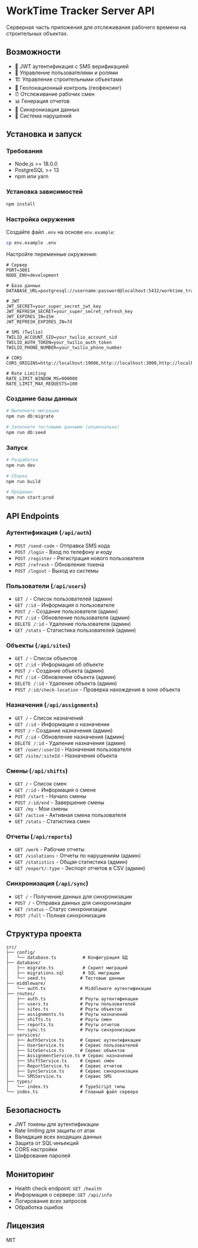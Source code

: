 # WorkTime Tracker Server API

Серверная часть приложения для отслеживания рабочего времени на строительных объектах.

## Возможности

- 📱 JWT аутентификация с SMS верификацией
- 👥 Управление пользователями и ролями
- 🏗️ Управление строительными объектами
- 📍 Геолокационный контроль (геофенсинг)
- ⏰ Отслеживание рабочих смен
- 📊 Генерация отчетов
- 🔄 Синхронизация данных
- 🚨 Система нарушений

## Установка и запуск

### Требования

- Node.js >= 18.0.0
- PostgreSQL >= 13
- npm или yarn

### Установка зависимостей

```bash
npm install
```

### Настройка окружения

Создайте файл `.env` на основе `env.example`:

```bash
cp env.example .env
```

Настройте переменные окружения:

```env
# Сервер
PORT=3001
NODE_ENV=development

# База данных
DATABASE_URL=postgresql://username:password@localhost:5432/worktime_tracker

# JWT
JWT_SECRET=your_super_secret_jwt_key
JWT_REFRESH_SECRET=your_super_secret_refresh_key
JWT_EXPIRES_IN=15m
JWT_REFRESH_EXPIRES_IN=7d

# SMS (Twilio)
TWILIO_ACCOUNT_SID=your_twilio_account_sid
TWILIO_AUTH_TOKEN=your_twilio_auth_token
TWILIO_PHONE_NUMBER=your_twilio_phone_number

# CORS
CORS_ORIGINS=http://localhost:19006,http://localhost:3000,http://localhost:8081

# Rate Limiting
RATE_LIMIT_WINDOW_MS=900000
RATE_LIMIT_MAX_REQUESTS=100
```

### Создание базы данных

```bash
# Выполните миграции
npm run db:migrate

# Заполните тестовыми данными (опционально)
npm run db:seed
```

### Запуск

```bash
# Разработка
npm run dev

# Сборка
npm run build

# Продакшн
npm run start:prod
```

## API Endpoints

### Аутентификация (`/api/auth`)

- `POST /send-code` - Отправка SMS кода
- `POST /login` - Вход по телефону и коду
- `POST /register` - Регистрация нового пользователя
- `POST /refresh` - Обновление токена
- `POST /logout` - Выход из системы

### Пользователи (`/api/users`)

- `GET /` - Список пользователей (админ)
- `GET /:id` - Информация о пользователе
- `POST /` - Создание пользователя (админ)
- `PUT /:id` - Обновление пользователя (админ)
- `DELETE /:id` - Удаление пользователя (админ)
- `GET /stats` - Статистика пользователей (админ)

### Объекты (`/api/sites`)

- `GET /` - Список объектов
- `GET /:id` - Информация об объекте
- `POST /` - Создание объекта (админ)
- `PUT /:id` - Обновление объекта (админ)
- `DELETE /:id` - Удаление объекта (админ)
- `POST /:id/check-location` - Проверка нахождения в зоне объекта

### Назначения (`/api/assignments`)

- `GET /` - Список назначений
- `GET /:id` - Информация о назначении
- `POST /` - Создание назначения (админ)
- `PUT /:id` - Обновление назначения (админ)
- `DELETE /:id` - Удаление назначения (админ)
- `GET /user/:userId` - Назначения пользователя
- `GET /site/:siteId` - Назначения объекта

### Смены (`/api/shifts`)

- `GET /` - Список смен
- `GET /:id` - Информация о смене
- `POST /start` - Начало смены
- `POST /:id/end` - Завершение смены
- `GET /my` - Мои смены
- `GET /active` - Активная смена пользователя
- `GET /stats` - Статистика смен

### Отчеты (`/api/reports`)

- `GET /work` - Рабочие отчеты
- `GET /violations` - Отчеты по нарушениям (админ)
- `GET /statistics` - Общая статистика (админ)
- `GET /export/:type` - Экспорт отчетов в CSV (админ)

### Синхронизация (`/api/sync`)

- `GET /` - Получение данных для синхронизации
- `POST /` - Отправка данных для синхронизации
- `GET /status` - Статус синхронизации
- `POST /full` - Полная синхронизация

## Структура проекта

```
src/
├── config/
│   └── database.ts          # Конфигурация БД
├── database/
│   ├── migrate.ts           # Скрипт миграций
│   ├── migrations.sql       # SQL миграции
│   └── seed.ts             # Тестовые данные
├── middleware/
│   └── auth.ts             # Middleware аутентификации
├── routes/
│   ├── auth.ts             # Роуты аутентификации
│   ├── users.ts            # Роуты пользователей
│   ├── sites.ts            # Роуты объектов
│   ├── assignments.ts      # Роуты назначений
│   ├── shifts.ts           # Роуты смен
│   ├── reports.ts          # Роуты отчетов
│   └── sync.ts             # Роуты синхронизации
├── services/
│   ├── AuthService.ts      # Сервис аутентификации
│   ├── UserService.ts      # Сервис пользователей
│   ├── SiteService.ts      # Сервис объектов
│   ├── AssignmentService.ts # Сервис назначений
│   ├── ShiftService.ts     # Сервис смен
│   ├── ReportService.ts    # Сервис отчетов
│   ├── SyncService.ts      # Сервис синхронизации
│   └── SMSService.ts       # Сервис SMS
├── types/
│   └── index.ts            # TypeScript типы
└── index.ts                # Главный файл сервера
```

## Безопасность

- JWT токены для аутентификации
- Rate limiting для защиты от атак
- Валидация всех входящих данных
- Защита от SQL-инъекций
- CORS настройки
- Шифрование паролей

## Мониторинг

- Health check endpoint: `GET /health`
- Информация о сервере: `GET /api/info`
- Логирование всех запросов
- Обработка ошибок

## Лицензия

MIT 